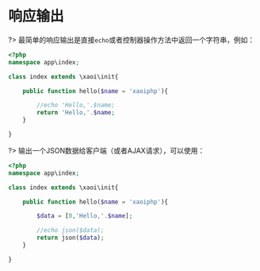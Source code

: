 # 响应输出

?> 最简单的响应输出是直接`echo`或者控制器操作方法中返回一个字符串，例如：

```php
<?php
namespace app\index;

class index extends \xaoi\init{

    public function hello($name = 'xaoiphp'){

        //echo 'Hello,'.$name;
        return 'Hello,'.$name;
    }

}

```

?> 输出一个JSON数据给客户端（或者AJAX请求），可以使用：
```php
<?php
namespace app\index;

class index extends \xaoi\init{

    public function hello($name = 'xaoiphp'){

        $data = [0,'Hello,'.$name];

        //echo json($data);
        return json($data);
    }

}

```

